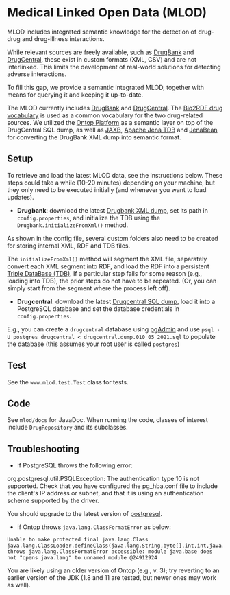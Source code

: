 # Medical Linked Open Data (MLOD)

MLOD includes integrated semantic knowledge for the detection of drug-drug and drug-illness interactions.

While relevant sources are freely available, such as [DrugBank](http://www.drugbank.com/) and 
[DrugCentral](http://drugcentral.org/), these exist in custom formats (XML,  CSV) and are not interlinked. 
This limits the development of real-world solutions for detecting adverse interactions.

To fill this gap, we provide a semantic integrated MLOD, together with means for querying it and keeping it up-to-date.

The MLOD currently includes [DrugBank](http://www.drugbank.com/) and [DrugCentral](http://drugcentral.org/). 
The [Bio2RDF drug vocabulary](http://bio2rdf.org/) is used as a common vocabulary for the two drug-related sources. 
We utilized the [Ontop Platform](https://github.com/ontop/ontop) as a semantic layer on top of the DrugCentral SQL dump, 
as well as [JAXB](https://www.oracle.com/technical-resources/articles/javase/jaxb.html), 
[Apache Jena TDB](https://jena.apache.org/documentation/tdb/) and [JenaBean](https://code.google.com/archive/p/jenabean/) 
for converting the DrugBank XML dump into semantic format.

## Setup

To retrieve and load the latest MLOD data, see the instructions below. These steps could take a while (10-20 minutes) depending on your machine, but they only need to be executed initially (and whenever you want to load updates). 

- **Drugbank**: download the latest [Drugbank XML dump](https://www.drugbank.ca/releases/latest), 
set its path in `config.properties`, and initialize the TDB using the `Drugbank.initializeFromXml()` method. 
 
As shown in the config file, several custom folders also need to be created for storing internal XML, RDF and TDB files.
 
The `initializeFromXml()` method will segment the XML file, separately convert each XML segment into RDF, and load the RDF into a persistent [Triple DataBase (TDB)](https://jena.apache.org/documentation/tdb/). If a particular step fails for some reason (e.g., loading into TDB), the prior steps do not have to be repeated. (Or, you can simply start from the segment where the process left off). 
 
 - **Drugcentral**: download the latest [Drugcentral SQL dump](http://drugcentral.org/download), 
 load it into a PostgreSQL database and set the database credentials in `config.properties`.
 
E.g., you can create a `drugcentral` database using [pgAdmin](https://www.pgadmin.org/) and use `psql -U postgres drugcentral < drugcentral.dump.010_05_2021.sql` to populate the database (this assumes your root user is called `postgres`)

 ## Test
 
 See the `wvw.mlod.test.Test` class for tests.

## Code

See `mlod/docs` for JavaDoc. When running the code, classes of interest include `DrugRepository` and its subclasses.

## Troubleshooting

- If PostgreSQL throws the following error:

org.postgresql.util.PSQLException: The authentication type 10 is not supported. Check that you have configured the pg_hba.conf file to include the client's IP address or subnet, and that it is using an authentication scheme supported by the driver.

You should upgrade to the latest version of [postgresql](https://mvnrepository.com/artifact/org.postgresql/postgresql).


- If Ontop throws `java.lang.ClassFormatError` as below:
```
Unable to make protected final java.lang.Class java.lang.ClassLoader.defineClass(java.lang.String,byte[],int,int,java.security.ProtectionDomain) throws java.lang.ClassFormatError accessible: module java.base does not "opens java.lang" to unnamed module @24912924
```

You are likely using an older version of Ontop (e.g., v. 3); try reverting to an earlier version of the JDK (1.8 and 11 are tested, but newer ones may work as well). 
